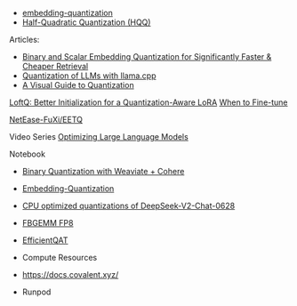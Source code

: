 - [embedding-quantization](https://github.com/UKPLab/sentence-transformers/blob/master/examples/applications/embedding-quantization/semantic_search_faiss.py)
- [Half-Quadratic Quantization (HQQ)](https://github.com/mobiusml/hqq/tree/master) 


Articles:
- [Binary and Scalar Embedding Quantization for Significantly Faster & Cheaper Retrieval](https://huggingface.co/blog/embedding-quantization)
- [Quantization of LLMs with llama.cpp](https://medium.com/@ingridwickstevens/quantization-of-llms-with-llama-cpp-9bbf59deda35)
- [A Visual Guide to Quantization](https://newsletter.maartengrootendorst.com/p/a-visual-guide-to-quantization)



[LoftQ: Better Initialization for a Quantization-Aware LoRA](https://kaitchup.substack.com/p/loftq-better-initialization-for-a?utm_source=substack&utm_medium=email&utm_content=share)
[When to Fine-tune](https://mobiarch.wordpress.com/2024/03/21/supervised-fine-tuning-of-a-hugging-face-llm-model/)

[NetEase-FuXi/EETQ](https://github.com/NetEase-FuXi/EETQ) 

Video Series
[Optimizing Large Language Models](https://www.youtube.com/playlist?app=desktop&list=PLJgojBtbsuc0Z7LdHRT1Usn5lXDp2On5e)

Notebook
- [Binary Quantization with Weaviate + Cohere](https://www.kaggle.com/code/ajitmistry/binary-quantization-with-weaviate-cohere)
- [Embedding-Quantization](https://github.com/JINO-ROHIT/Embedding-Quantization/blob/main/quantize_search.py)
- [CPU optimized quantizations of DeepSeek-V2-Chat-0628 ](https://huggingface.co/nisten/deepseek-0628-gguf)
- [FBGEMM FP8](https://huggingface.co/docs/transformers/main/quantization/fbgemm_fp8)
- [EfficientQAT](https://github.com/OpenGVLab/EfficientQAT)


- Compute Resources
- https://docs.covalent.xyz/
- Runpod 
